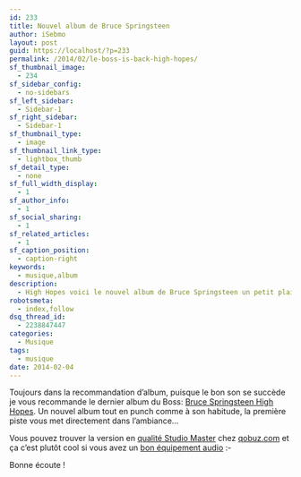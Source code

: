 ```yaml
---
id: 233
title: Nouvel album de Bruce Springsteen
author: iSebmo
layout: post
guid: https://localhost/?p=233
permalink: /2014/02/le-boss-is-back-high-hopes/
sf_thumbnail_image:
  - 234
sf_sidebar_config:
  - no-sidebars
sf_left_sidebar:
  - Sidebar-1
sf_right_sidebar:
  - Sidebar-1
sf_thumbnail_type:
  - image
sf_thumbnail_link_type:
  - lightbox_thumb
sf_detail_type:
  - none
sf_full_width_display:
  - 1
sf_author_info:
  - 1
sf_social_sharing:
  - 1
sf_related_articles:
  - 1
sf_caption_position:
  - caption-right
keywords:
  - musique,album
description:
  - High Hopes voici le nouvel album de Bruce Springsteen un petit plaisir pour les oreilles et du punch pour commencer vos journées par ce temps tout triste...
robotsmeta:
  - index,follow
dsq_thread_id:
  - 2238847447
categories:
  - Musique
tags:
  - musique
date: 2014-02-04
---
```

Toujours dans la recommandation d&rsquo;album, puisque le bon son se succède je vous recommande le dernier album du Boss: <a href="https://www.amazon.fr/gp/product/B00H317OF8/ref=as_li_ss_tl?ie=UTF8&camp=1642&creative=19458&creativeASIN=B00H317OF8&linkCode=as2&tag=tfadafr-21" target="_blank">Bruce Springsteen High Hopes</a>. Un nouvel album tout en punch comme à son habitude, la première piste vous met directement dans l&rsquo;ambiance&#8230;

Vous pouvez trouver la version en <a href="https://www.qobuz.com/album/high-hopes-bruce-springsteen/0886444331043?qref=dac_4" target="_blank">qualité Studio Master</a> chez <a href="https://www.qobuz.com" target="_blank">qobuz.com</a> et ça c&rsquo;est plutôt cool si vous avez un <a title="Rega et enceintes elipson" href="https://localhost/2014/01/rega-et-enceintes-elipson/" target="_blank">bon équipement audio</a> <img src="https://localhost/wp-includes/images/smilies/simple-smile.png" alt=":-)" class="wp-smiley" style="height: 1em; max-height: 1em;" />

Bonne écoute !